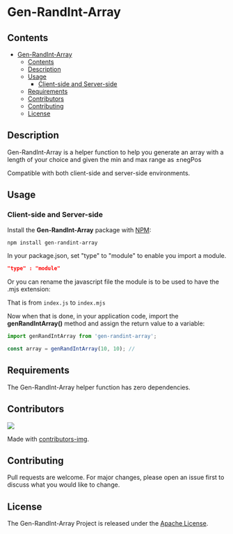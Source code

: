 # Gen-RandInt-Array

## Contents

- [Gen-RandInt-Array](#gen-randint-array)
  - [Contents](#contents)
  - [Description](#description)
  - [Usage](#usage)
    - [Client-side and Server-side](#client-side-and-server-side)
  - [Requirements](#requirements)
  - [Contributors](#contributors)
  - [Contributing](#contributing)
  - [License](#license)

## Description

Gen-RandInt-Array is a helper function to help you generate an array with a length of your choice and given the min and max range as ±negPos

Compatible with both client-side and server-side environments.

## Usage

### Client-side and Server-side

Install the **Gen-RandInt-Array** package with [NPM](https://www.npmjs.org/):

```sh
npm install gen-randint-array
```

In your package.json, set "type" to "module" to enable you import a module.

```json
"type" : "module"
```

Or you can rename the javascript file the module is to be used to have the .mjs extension:

That is from `index.js` to `index.mjs`

Now when that is done, in your application code, import the **genRandIntArray()** method and assign the return value to a variable:

```js
import genRandIntArray from 'gen-randint-array';

const array = genRandIntArray(10, 10); //
```

## Requirements

The Gen-RandInt-Array helper function has zero dependencies.

## Contributors

<a href = "https://github.com/Aro1914/Gen-RandInt-Array/graphs/contributors">
  <img src = "https://contrib.rocks/image?repo = Aro1914/Gen-RandInt-Array"/>
</a>

Made with [contributors-img](https://contrib.rocks).

## Contributing

Pull requests are welcome. For major changes, please open an issue first to discuss what you would like to change.

## License

The Gen-RandInt-Array Project is released under the [Apache License](http://www.apache.org/licenses/).